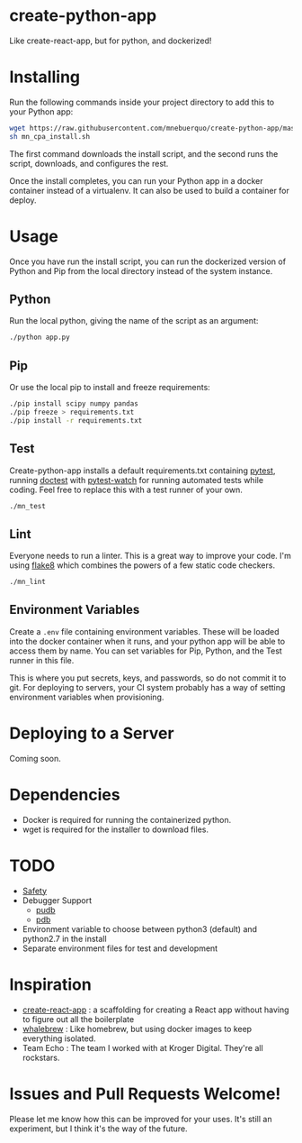 # create-python-app
Like create-react-app, but for python, and dockerized!

# Installing
Run the following commands inside your project directory to add this to your 
Python app:

```sh
wget https://raw.githubusercontent.com/mnebuerquo/create-python-app/master/mn_cpa_install.sh
sh mn_cpa_install.sh
```

The first command downloads the install script, and the second runs the
script, downloads, and configures the rest.

Once the install completes, you can run your Python app in a docker
container instead of a virtualenv. It can also be used to build a container
for deploy.

# Usage
Once you have run the install script, you can run the dockerized version of
Python and Pip from the local directory instead of the system instance.

## Python
Run the local python, giving the name of the script as an argument:

```sh
./python app.py
```

## Pip
Or use the local pip to install and freeze requirements:

```sh
./pip install scipy numpy pandas
./pip freeze > requirements.txt
./pip install -r requirements.txt
```

## Test
Create-python-app installs a default requirements.txt containing 
[pytest](https://docs.pytest.org/en/latest/), running 
[doctest](https://docs.python.org/3/library/doctest.html) with 
[pytest-watch](https://github.com/joeyespo/pytest-watch) for
running automated tests while coding. Feel free to replace this with a test
runner of your own.

```sh
./mn_test
```

 ## Lint
Everyone needs to run a linter. This is a great way to improve your code.
I'm using [flake8](http://flake8.pycqa.org/en/latest/index.html) which
combines the powers of a few static code checkers.

```sh
./mn_lint
```

## Environment Variables

Create a `.env` file containing environment variables. These will be loaded
into the docker container when it runs, and your python app will be able to
access them by name. You can set variables for Pip, Python, and the Test
runner in this file.

This is where you put secrets, keys, and passwords, so
do not commit it to git. For deploying to servers, your CI system probably
has a way of setting environment variables when provisioning. 

# Deploying to a Server

Coming soon.

# Dependencies

* Docker is required for running the containerized python.
* wget is required for the installer to download files.

# TODO

* [Safety ](https://github.com/pyupio/safety)
* Debugger Support
    - [pudb](https://pypi.python.org/pypi/pudb)
    - [pdb](https://docs.python.org/3.6/library/pdb.html)
* Environment variable to choose between python3 (default) and python2.7 in
  the install
* Separate environment files for test and development

# Inspiration

* [create-react-app](https://github.com/facebookincubator/create-react-app)
    : a scaffolding for creating a React app without having to figure out
    all the boilerplate
* [whalebrew](https://github.com/bfirsh/whalebrew)
    : Like homebrew, but using docker images to keep everything isolated.
* Team Echo
    : The team I worked with at Kroger Digital. They're all rockstars.

# Issues and Pull Requests Welcome!

Please let me know how this can be improved for your uses. It's still an
experiment, but I think it's the way of the future.
